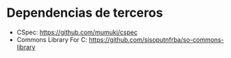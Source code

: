 # Dependencias de terceros

- CSpec: https://github.com/mumuki/cspec
- Commons Library For C: https://github.com/sisoputnfrba/so-commons-library